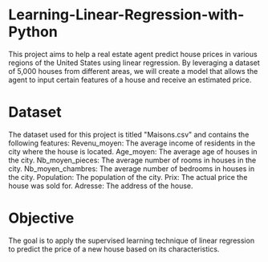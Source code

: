 # Learning-Linear-Regression-with-Python
This project aims to help a real estate agent predict house prices in various regions of the United States using linear regression. By leveraging a dataset of 5,000 houses from different areas, we will create a model that allows the agent to input certain features of a house and receive an estimated price.

# Dataset
The dataset used for this project is titled "Maisons.csv" and contains the following features:
Revenu_moyen: The average income of residents in the city where the house is located.
Age_moyen: The average age of houses in the city.
Nb_moyen_pieces: The average number of rooms in houses in the city.
Nb_moyen_chambres: The average number of bedrooms in houses in the city.
Population: The population of the city.
Prix: The actual price the house was sold for.
Adresse: The address of the house.
# Objective
The goal is to apply the supervised learning technique of linear regression to predict the price of a new house based on its characteristics.
